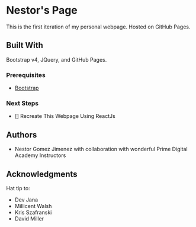 # Nestor's Page

This is the first iteration of my personal webpage. Hosted on GitHub Pages. 

## Built With

Bootstrap v4, JQuery, and GitHub Pages.

### Prerequisites
- [Bootstrap](https://getbootstrap.com/)

### Next Steps

- [] Recreate This Webpage Using ReactJs


## Authors

* Nestor Gomez Jimenez with collaboration with wonderful Prime Digital Academy Instructors

## Acknowledgments
Hat tip to: 
* Dev Jana
* Millicent Walsh
* Kris Szafranski
* David Miller
